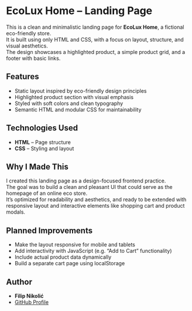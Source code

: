 # EcoLux Home – Landing Page

This is a clean and minimalistic landing page for **EcoLux Home**, a fictional eco-friendly store.  
It is built using only HTML and CSS, with a focus on layout, structure, and visual aesthetics.  
The design showcases a highlighted product, a simple product grid, and a footer with basic links.

## Features

* Static layout inspired by eco-friendly design principles
* Highlighted product section with visual emphasis
* Styled with soft colors and clean typography
* Semantic HTML and modular CSS for maintainability

## Technologies Used

* **HTML** – Page structure
* **CSS** – Styling and layout

## Why I Made This

I created this landing page as a design-focused frontend practice.  
The goal was to build a clean and pleasant UI that could serve as the homepage of an online eco store.  
It’s optimized for readability and aesthetics, and ready to be extended with responsive layout and interactive elements like shopping cart and product modals.

## Planned Improvements

* Make the layout responsive for mobile and tablets
* Add interactivity with JavaScript (e.g. “Add to Cart” functionality)
* Include actual product data dynamically
* Build a separate cart page using localStorage

## Author

* **Filip Nikolić**  
* [GitHub Profile](https://github.com/FNikolicDev)
